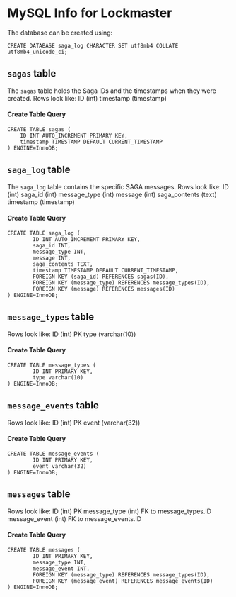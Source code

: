 # MySQL Info for Lockmaster
The database can be created using:
```
CREATE DATABASE saga_log CHARACTER SET utf8mb4 COLLATE utf8mb4_unicode_ci;
```


## `sagas` table
The `sagas` table holds the Saga IDs and the timestamps when they were created.
Rows look like:
ID (int)
timestamp (timestamp)

#### Create Table Query
```
CREATE TABLE sagas (
	ID INT AUTO_INCREMENT PRIMARY KEY,
	timestamp TIMESTAMP DEFAULT CURRENT_TIMESTAMP
) ENGINE=InnoDB;
```

## `saga_log` table
The `saga_log` table contains the specific SAGA messages.
Rows look like:
ID (int)
saga_id (int)
message_type (int)
message (int)
saga_contents (text)
timestamp (timestamp)

#### Create Table Query
```
CREATE TABLE saga_log (
        ID INT AUTO_INCREMENT PRIMARY KEY,
        saga_id INT,
        message_type INT,
        message INT,
        saga_contents TEXT,
        timestamp TIMESTAMP DEFAULT CURRENT_TIMESTAMP,
        FOREIGN KEY (saga_id) REFERENCES sagas(ID),
        FOREIGN KEY (message_type) REFERENCES message_types(ID),
        FOREIGN KEY (message) REFERENCES messages(ID)
) ENGINE=InnoDB;
```

## `message_types` table
Rows look like:
ID (int) PK
type (varchar(10))

#### Create Table Query
```
CREATE TABLE message_types (
        ID INT PRIMARY KEY,
        type varchar(10)
) ENGINE=InnoDB;
```

## `message_events` table
Rows look like:
ID (int) PK
event (varchar(32))

#### Create Table Query
```
CREATE TABLE message_events (
        ID INT PRIMARY KEY,
        event varchar(32)
) ENGINE=InnoDB;
```

## `messages` table
Rows look like:
ID (int) PK
message_type (int) FK to message_types.ID
message_event (int) FK to message_events.ID

#### Create Table Query
```
CREATE TABLE messages (
        ID INT PRIMARY KEY,
        message_type INT,
        message_event INT,
        FOREIGN KEY (message_type) REFERENCES message_types(ID),
        FOREIGN KEY (message_event) REFERENCES message_events(ID)
) ENGINE=InnoDB;
```